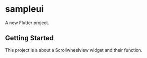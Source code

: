 # sampleui

A new Flutter project.

## Getting Started

This project is a about a Scrollwheelview widget and their function.

